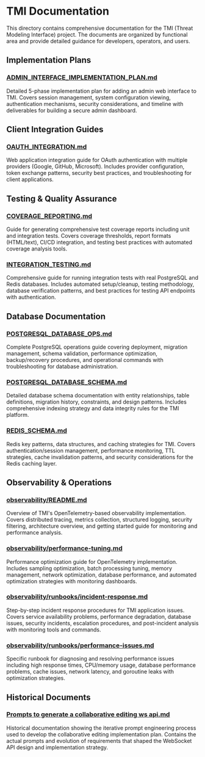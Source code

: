 # TMI Documentation

This directory contains comprehensive documentation for the TMI (Threat Modeling Interface) project. The documents are organized by functional area and provide detailed guidance for developers, operators, and users.

## Implementation Plans

### [ADMIN_INTERFACE_IMPLEMENTATION_PLAN.md](ADMIN_INTERFACE_IMPLEMENTATION_PLAN.md)

Detailed 5-phase implementation plan for adding an admin web interface to TMI. Covers session management, system configuration viewing, authentication mechanisms, security considerations, and timeline with deliverables for building a secure admin dashboard.

## Client Integration Guides

### [OAUTH_INTEGRATION.md](OAUTH_INTEGRATION.md)

Web application integration guide for OAuth authentication with multiple providers (Google, GitHub, Microsoft). Includes provider configuration, token exchange patterns, security best practices, and troubleshooting for client applications.

## Testing & Quality Assurance

### [COVERAGE_REPORTING.md](COVERAGE_REPORTING.md)

Guide for generating comprehensive test coverage reports including unit and integration tests. Covers coverage thresholds, report formats (HTML/text), CI/CD integration, and testing best practices with automated coverage analysis tools.

### [INTEGRATION_TESTING.md](INTEGRATION_TESTING.md)

Comprehensive guide for running integration tests with real PostgreSQL and Redis databases. Includes automated setup/cleanup, testing methodology, database verification patterns, and best practices for testing API endpoints with authentication.

## Database Documentation

### [POSTGRESQL_DATABASE_OPS.md](POSTGRESQL_DATABASE_OPS.md)

Complete PostgreSQL operations guide covering deployment, migration management, schema validation, performance optimization, backup/recovery procedures, and operational commands with troubleshooting for database administration.

### [POSTGRESQL_DATABASE_SCHEMA.md](POSTGRESQL_DATABASE_SCHEMA.md)

Detailed database schema documentation with entity relationships, table definitions, migration history, constraints, and design patterns. Includes comprehensive indexing strategy and data integrity rules for the TMI platform.

### [REDIS_SCHEMA.md](REDIS_SCHEMA.md)

Redis key patterns, data structures, and caching strategies for TMI. Covers authentication/session management, performance monitoring, TTL strategies, cache invalidation patterns, and security considerations for the Redis caching layer.

## Observability & Operations

### [observability/README.md](observability/README.md)

Overview of TMI's OpenTelemetry-based observability implementation. Covers distributed tracing, metrics collection, structured logging, security filtering, architecture overview, and getting started guide for monitoring and performance analysis.

### [observability/performance-tuning.md](observability/performance-tuning.md)

Performance optimization guide for OpenTelemetry implementation. Includes sampling optimization, batch processing tuning, memory management, network optimization, database performance, and automated optimization strategies with monitoring dashboards.

### [observability/runbooks/incident-response.md](observability/runbooks/incident-response.md)

Step-by-step incident response procedures for TMI application issues. Covers service availability problems, performance degradation, database issues, security incidents, escalation procedures, and post-incident analysis with monitoring tools and commands.

### [observability/runbooks/performance-issues.md](observability/runbooks/performance-issues.md)

Specific runbook for diagnosing and resolving performance issues including high response times, CPU/memory usage, database performance problems, cache issues, network latency, and goroutine leaks with optimization strategies.

## Historical Documents

### [Prompts to generate a collaborative editing ws api.md](Prompts%20to%20generate%20a%20collaborative%20editing%20ws%20api.md)

Historical documentation showing the iterative prompt engineering process used to develop the collaborative editing implementation plan. Contains the actual prompts and evolution of requirements that shaped the WebSocket API design and implementation strategy.
